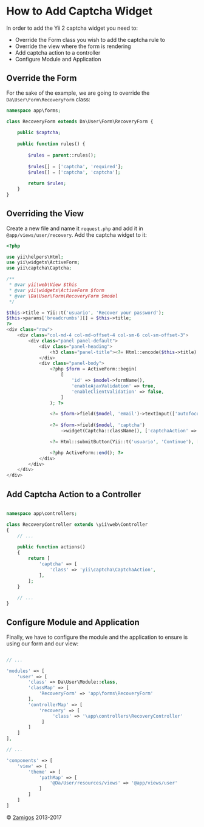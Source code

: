 How to Add Captcha Widget
=========================

In order to add the Yii 2 captcha widget you need to: 

- Override the Form class you wish to add the captcha rule to
- Override the view where the form is rendering 
- Add captcha action to a controller
- Configure Module and Application


Override the Form 
-----------------

For the sake of the example, we are going to override the `Da\User\Form\RecoveryForm` class: 

```php 
namespace app\forms;

class RecoveryForm extends Da\User\Form\RecoveryForm {
    
    public $captcha;
    
    public function rules() {
    
        $rules = parent::rules();
        
        $rules[] = ['captcha', 'required'];
        $rules[] = ['captcha', 'captcha'];
        
        return $rules;
    }
}

```

Overriding the View
-------------------

Create a new file and name it `request.php` and add it in `@app/views/user/recovery`. Add the captcha widget to it: 

```php 
<?php

use yii\helpers\Html;
use yii\widgets\ActiveForm;
use yii\captcha\Captcha;

/**
 * @var yii\web\View $this
 * @var yii\widgets\ActiveForm $form
 * @var \Da\User\Form\RecoveryForm $model
 */

$this->title = Yii::t('usuario', 'Recover your password');
$this->params['breadcrumbs'][] = $this->title;
?>
<div class="row">
    <div class="col-md-4 col-md-offset-4 col-sm-6 col-sm-offset-3">
        <div class="panel panel-default">
            <div class="panel-heading">
                <h3 class="panel-title"><?= Html::encode($this->title) ?></h3>
            </div>
            <div class="panel-body">
                <?php $form = ActiveForm::begin(
                    [
                        'id' => $model->formName(),
                        'enableAjaxValidation' => true,
                        'enableClientValidation' => false,
                    ]
                ); ?>

                <?= $form->field($model, 'email')->textInput(['autofocus' => true]) ?>
                
                <?= $form->field($model, 'captcha')
                    ->widget(Captcha::className(), ['captchaAction' => ['/site/captcha']]) ?>

                <?= Html::submitButton(Yii::t('usuario', 'Continue'), ['class' => 'btn btn-primary btn-block']) ?><br>

                <?php ActiveForm::end(); ?>
            </div>
        </div>
    </div>
</div>

```

Add Captcha Action to a Controller
----------------------------------

```php 

namespace app\controllers;

class RecoveryController extends \yii\web\Controller
{
    // ...
    
    public function actions()
    {
        return [
            'captcha' => [
                'class' => 'yii\captcha\CaptchaAction',
            ],
        ];
    }
    
    // ...
}

```

Configure Module and Application
--------------------------------

Finally, we have to configure the module and the application to ensure is using our form and our view: 

```php

// ... 

'modules' => [
    'user' => [
        'class' => Da\User\Module::class,
        'classMap' => [
            'RecoveryForm' => 'app\forms\RecoveryForm'
        ], 
        'controllerMap' => [
            'recovery' => [
                 'class' => '\app\controllers\RecoveryController' 
             ]
        ]
    ]
], 

// ...

'components' => [
    'view' => [
        'theme' => [
            'pathMap' => [
                '@Da/User/resources/views' => '@app/views/user'
            ]
        ]
    ]
]

```

© [2amigos](http://www.2amigos.us/) 2013-2017
